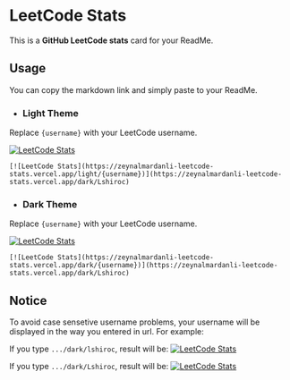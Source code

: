 # LeetCode Stats

This is a **GitHub LeetCode stats** card for your ReadMe.

## Usage
You can copy the markdown link and simply paste to your ReadMe.

* ### Light Theme

Replace `{username}` with your LeetCode username.

[![LeetCode Stats](https://zeynalmardanli-leetcode-stats.vercel.app/light/Lshiroc)](https://zeynalmardanli-leetcode-stats.vercel.app/dark/Lshiroc)
```
[![LeetCode Stats](https://zeynalmardanli-leetcode-stats.vercel.app/light/{username})](https://zeynalmardanli-leetcode-stats.vercel.app/dark/Lshiroc)
```

* ### Dark Theme
Replace `{username}` with your LeetCode username.

[![LeetCode Stats](https://zeynalmardanli-leetcode-stats.vercel.app/dark/Lshiroc)](https://zeynalmardanli-leetcode-stats.vercel.app/dark/Lshiroc)
```
[![LeetCode Stats](https://zeynalmardanli-leetcode-stats.vercel.app/dark/{username})](https://zeynalmardanli-leetcode-stats.vercel.app/dark/Lshiroc)
```

## Notice
To avoid case sensetive username problems, your username will be displayed in the way you entered in url. For example:

If you type `.../dark/lshiroc`, result will be:
[![LeetCode Stats](https://zeynalmardanli-leetcode-stats.vercel.app/dark/lshiroc)](https://zeynalmardanli-leetcode-stats.vercel.app/dark/lshiroc)

If you type `.../dark/Lshiroc`, result will be:
[![LeetCode Stats](https://zeynalmardanli-leetcode-stats.vercel.app/dark/Lshiroc)](https://zeynalmardanli-leetcode-stats.vercel.app/dark/Lshiroc)